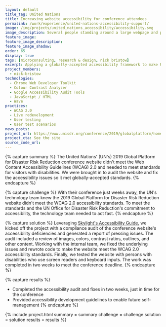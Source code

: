 ```yaml
---
layout: default
title_tag: United Nations
title: Increasing website accessibility for conference attendees
permalink: /work/experience/united-nations-accessibility-support/
image: /img/projects/united_nations_accessibility/accessibility.svg
image_description: Several people standing around a large webpage and performing accessibility tasks on it.
feature_image:
feature_image_description:
feature_image_shadow:
order: 65
display: true
tags: [microconsulting, research & design, nick bristow]
excerpt: Applying a globally-accepted accessibility framework to make United Nations' conference web content accessible to persons with disabilities.
project_members:
  - nick-bristow
technologies:
  - Chrome Web Developer Toolkit
  - Colour Contrast Analyzer
  - Google Accessibility Audit Tools
  - JavaScript / HTML
  - Wave
practices:
  - WCAG 2.0
  - Live redevelopment
  - User testing
  - User test scenarios
news_posts:
project_url: https://www.unisdr.org/conference/2019/globalplatform/home
project_cta: See the site
source_code_url:
---
```


{% capture summary %}
The United Nations' (UN's) 2019 Global Platform for Disaster Risk Reduction conference
website didn't meet the Web Content Accessibility Guidelines (WCAG) 2.0 and
needed to meet standards for visitors with disabilities. We were brought in
to audit the website and fix the accessibility issues so it met globally-accepted
standards.
{% endcapture %}

{% capture challenge %}
With their conference just weeks away, the UN's technology team knew
the 2019 Global Platform for Disaster Risk Reduction website didn't meet the
WCAG 2.0 accessibility standards. To meet the standards and the UN Office for
Disaster Risk Reduction's commitment to accessibility, the technology team needed
to act fast.
{% endcapture %}

{% capture solution %}
Leveraging <a href="/work/toolkits/accessibility-guide/">Skylight's Accessibility Guide</a>,
we kicked off the project with a compliance audit of the conference website's accessibility deficiencies
and generated a report of pressing issues. The audit included a review of images,
colors, contrast ratios, outlines, and other content. Working with the internal team,
we fixed the underlying issues and rewrote code to make the website meet the WCAG 2.0
accessibility standards. Finally, we tested the website with persons with
disabilities who use screen readers and keyboard inputs. The work was
completed in two weeks to meet the conference deadline.
{% endcapture %}

{% capture results %}
- Completed the accessibility audit and fixes in two weeks, just in time for
the conference
- Provided accessibility development guidelines to enable future self-management
{% endcapture %}

{% include project.html
  summary = summary
  challenge = challenge
  solution = solution
  results = results
%}
